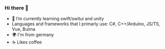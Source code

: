 ### Hi there 👋
- 🌱 I’m currently learning swift/switui and unity
- Languages and frameworks that I primarly use: C#, C++/Arduino, JS/TS, Vue, Bulma
- 🌍 I'm from germany
- ☕️ Likes coffee
<!--
**10k-resistor/10k-resistor** is a ✨ _special_ ✨ repository because its `README.md` (this file) appears on your GitHub profile.

Here are some ideas to get you started:

- 🔭 I’m currently working on ...
- 🌱 I’m currently learning ...
- 👯 I’m looking to collaborate on ...
- 🤔 I’m looking for help with ...
- 💬 Ask me about ...
- 📫 How to reach me: ...
- 😄 Pronouns: ...
- ⚡ Fun fact: ...
-->
